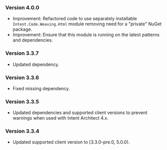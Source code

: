 ### Version 4.0.0

- Improvement: Refactored code to use separately installable `Intent.Code.Weaving.Html` module removing need for a "private" NuGet package.
- Improvement: Ensure that this module is running on the latest patterns and dependencies.

### Version 3.3.7

- Updated dependency.

### Version 3.3.6

- Fixed missing dependency.

### Version 3.3.5

- Updated dependencies and supported client versions to prevent warnings when used with Intent Architect 4.x.

### Version 3.3.4

- Updated supported client version to [3.3.0-pre.0, 5.0.0).
